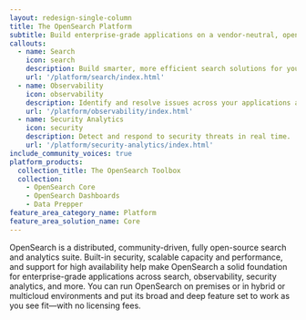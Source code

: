 ```yaml
---
layout: redesign-single-column
title: The OpenSearch Platform
subtitle: Build enterprise-grade applications on a vendor-neutral, open-source foundation.
callouts:
  - name: Search
    icon: search
    description: Build smarter, more efficient search solutions for your application.
    url: '/platform/search/index.html'
  - name: Observability
    icon: observability
    description: Identify and resolve issues across your applications and infrastructure.
    url: '/platform/observability/index.html'
  - name: Security Analytics
    icon: security
    description: Detect and respond to security threats in real time.
    url: '/platform/security-analytics/index.html'
include_community_voices: true
platform_products:
  collection_title: The OpenSearch Toolbox
  collection:
    - OpenSearch Core
    - OpenSearch Dashboards
    - Data Prepper
feature_area_category_name: Platform
feature_area_solution_name: Core
---
```


OpenSearch is a distributed, community-driven, fully open-source search and analytics suite. Built-in security, scalable capacity and performance, and support for high availability help make OpenSearch a solid foundation for enterprise-grade applications across search, observability, security analytics, and more. You can run OpenSearch on premises or in hybrid or multicloud environments and put its broad and deep feature set to work as you see fit—with no licensing fees.

